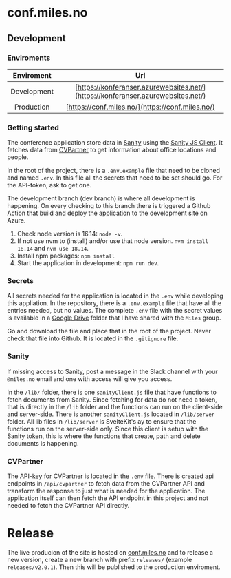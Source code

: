 # conf.miles.no

## Development

### Enviroments

| Enviroment | Url |
| :--: | :--: |
| Development | [https://konferanser.azurewebsites.net/](https://konferanser.azurewebsites.net/) |
| Production | [https://conf.miles.no/](https://conf.miles.no/) |

### Getting started

The conference application store data in [Sanity]() using the [Sanity JS Client](https://www.sanity.io/docs/js-client). It fetches data from [CVPartner](https://cv.miles.no) to get information about office locations and people.

In the root of the project, there is a `.env.example` file that need to be cloned and named `.env`. In this file all the secrets that need to be set should go. For the API-token, ask to get one.

The development branch (dev branch) is where all development is happening. On every checking to this branch there is triggered a Github Action that build and deploy the application to the development site on Azure.

1) Check node version is 16.14: `node -v`.
2) If not use nvm to (install) and/or use that node version. `nvm install 18.14` and `nvm use 18.14`.
3) Install npm packages: `npm install`
4) Start the application in development: `npm run dev`.

### Secrets

All secrets needed for the application is located in the `.env` while developing this appliation. In the repository, there is a `.env.example` file that have all the entries needed, but no values. The complete `.env` file with the secret values is available in a [Google Drive](https://drive.google.com/drive/folders/1IFwHncCpfLgUwE10GgP3MLh95MUTXpuF?usp=share_link) folder that I have shared with the `Miles` group.

Go and download the file and place that in the root of the project. Never check that file into Github. It is located in the `.gitignore` file.

### Sanity

If missing access to Sanity, post a message in the Slack channel with your `@miles.no` email and one with access will give you access.

In the `/lib/` folder, there is one `sanityClient.js` file that have functions to fetch documents from Sanity. Since fetching for data do not need a token, that is directly in the `/lib` folder and the functions can run on the client-side and server-side. There is another `sanityClient.js` located in `/lib/server` folder. All lib files in `/lib/server` is SvelteKit's ay to ensure that the functions run on the server-side only. Since this client is setup with the Sanity token, this is where the functions that create, path and delete documents is happening.

### CVPartner

The API-key for CVPartner is located in the `.env` file. There is created api endpoints in `/api/cvpartner` to fetch data from the CVPartner API and transform the response to just what is needed for the application. The application itself can then fetch the API endpoint in this project and not needed to fetch the CVPartner API directly.

# Release

The live producion of the site is hosted on [conf.miles.no](https://conf.miles.no) and to release a new version, create a new branch with prefix `releases/` (example `releases/v2.0.1`). Then this will be published to the production enviroment.
